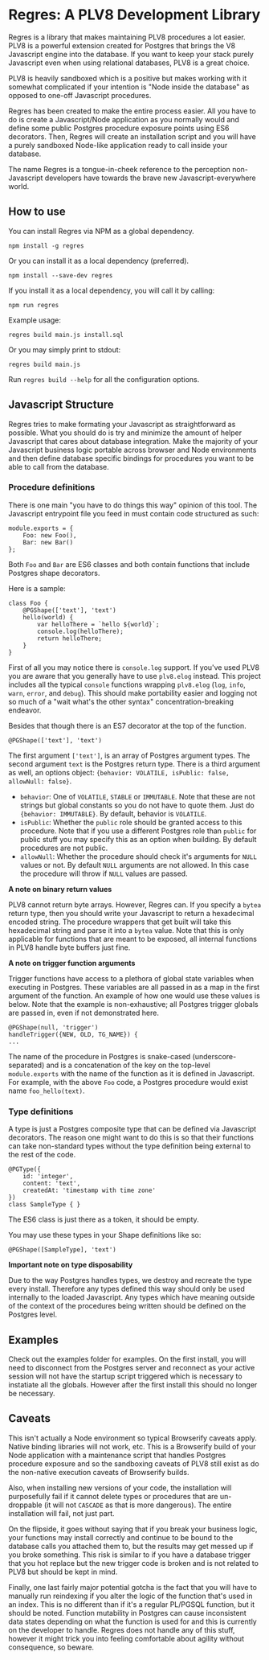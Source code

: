 # Regres: A PLV8 Development Library

Regres is a library that makes maintaining PLV8 procedures a lot easier. PLV8 is a powerful extension created for Postgres that brings the V8 Javascript engine into the database. If you want to keep your stack purely Javascript even when using relational databases, PLV8 is a great choice.

PLV8 is heavily sandboxed which is a positive but makes working with it somewhat complicated if your intention is "Node inside the database" as opposed to one-off Javascript procedures.

Regres has been created to make the entire process easier. All you have to do is create a Javascript/Node application as you normally would and define some public Postgres procedure exposure points using ES6 decorators. Then, Regres will create an installation script and you will have a purely sandboxed Node-like application ready to call inside your database.

The name Regres is a tongue-in-cheek reference to the perception non-Javascript developers have towards the brave new Javascript-everywhere world.

## How to use

You can install Regres via NPM as a global dependency.

`npm install -g regres`

Or you can install it as a local dependency (preferred).

`npm install --save-dev regres`

If you install it as a local dependency, you will call it by calling:

`npm run regres`

Example usage:

`regres build main.js install.sql`

Or you may simply print to stdout:

`regres build main.js`

Run `regres build --help` for all the configuration options.

## Javascript Structure

Regres tries to make formating your Javascript as straightforward as possible. What you should do is try and minimize the amount of helper Javascript that cares about database integration. Make the majority of your Javascript business logic portable across browser and Node environments and then define database specific bindings for procedures you want to be able to call from the database.

### Procedure definitions

There is one main "you have to do things this way" opinion of this tool. The Javascript entrypoint file you feed in must contain code structured as such:

```
module.exports = {
    Foo: new Foo(),
    Bar: new Bar()
};
```

Both `Foo` and `Bar` are ES6 classes and both contain functions that include Postgres shape decorators.

Here is a sample:

```
class Foo {
    @PGShape(['text'], 'text')
    hello(world) {
        var helloThere = `hello ${world}`;
        console.log(helloThere);
        return helloThere;
    }
}
```

First of all you may notice there is `console.log` support. If you've used PLV8 you are aware that you generally have to use `plv8.elog` instead. This project includes all the typical `console` functions wrapping `plv8.elog` (`log`, `info`, `warn`, `error`, and `debug`). This should make portability easier and logging not so much of a "wait what's the other syntax" concentration-breaking endeavor.

Besides that though there is an ES7 decorator at the top of the function.

`@PGShape(['text'], 'text')`

The first argument `['text']`, is an array of Postgres argument types. The second argument `text` is the Postgres return type. There is a third argument as well, an options object: `{behavior: VOLATILE, isPublic: false, allowNull: false}`.

* `behavior`: One of `VOLATILE`, `STABLE` or `IMMUTABLE`. Note that these are not strings but global constants so you do not have to quote them. Just do `{behavior: IMMUTABLE}`. By default, behavior is `VOLATILE`.
* `isPublic`: Whether the `public` role should be granted access to this procedure. Note that if you use a different Postgres role than `public` for public stuff you may specify this as an option when building. By default procedures are not public.
* `allowNull`: Whether the procedure should check it's arguments for `NULL` values or not. By default `NULL` arguments are not allowed. In this case the procedure will throw if `NULL` values are passed.

**A note on binary return values**

PLV8 cannot return byte arrays. However, Regres can. If you specify a `bytea` return type, then you should write your Javascript to return a hexadecimal encoded string. The procedure wrappers that get built will take this hexadecimal string and parse it into a `bytea` value. Note that this is only applicable for functions that are meant to be exposed, all internal functions in PLV8 handle byte buffers just fine.

**A note on trigger function arguments**

Trigger functions have access to a plethora of global state variables when executing in Postgres. These variables are all passed in as a map in the first argument of the function. An example of how one would use these values is below. Note that the example is non-exhaustive; all Postgres trigger globals are passed in, even if not demonstrated here.

```
@PGShape(null, 'trigger')
handleTrigger({NEW, OLD, TG_NAME}) {
...
```

The name of the procedure in Postgres is snake-cased (underscore-separated) and is a concatenation of the key on the top-level `module.exports` with the name of the function as it is defined in Javascript. For example, with the above `Foo` code, a Postgres procedure would exist name `foo_hello(text)`.

### Type definitions

A type is just a Postgres composite type that can be defined via Javascript decorators. The reason one might want to do this is so that their functions can take non-standard types without the type definition being external to the rest of the code.

```
@PGType({
    id: 'integer',
    content: 'text',
    createdAt: 'timestamp with time zone'
})
class SampleType { }
```

The ES6 class is just there as a token, it should be empty.

You may use these types in your Shape definitions like so:

`@PGShape([SampleType], 'text')`

**Important note on type disposability**

Due to the way Postgres handles types, we destroy and recreate the type every install. Therefore any types defined this way should only be used internally to the loaded Javascript. Any types which have meaning outside of the context of the procedures being written should be defined on the Postgres level.

## Examples

Check out the examples folder for examples. On the first install, you will need to disconnect from the Postgres server and reconnect as your active session will not have the startup script triggered which is necessary to instatiate all the globals. However after the first install this should no longer be necessary.

## Caveats

This isn't actually a Node environment so typical Browserify caveats apply. Native binding libraries will not work, etc. This is a Browserify build of your Node application with a maintenance script that handles Postgres procedure exposure and so the sandboxing caveats of PLV8 still exist as do the non-native execution caveats of Browserify builds.

Also, when installing new versions of your code, the installation will purposefully fail if it cannot delete types or procedures that are un-droppable (it will not `CASCADE` as that is more dangerous). The entire installation will fail, not just part.

On the flipside, it goes without saying that if you break your business logic, your functions may install correctly and continue to be bound to the database calls you attached them to, but the results may get messed up if you broke something. This risk is similar to if you have a database trigger that you hot replace but the new trigger code is broken and is not related to PLV8 but should be kept in mind.

Finally, one last fairly major potential gotcha is the fact that you will have to manually run reindexing if you alter the logic of the function that's used in an index. This is no different than if it's a regular PL/PGSQL function, but it should be noted. Function mutability in Postgres can cause inconsistent data states depending on what the function is used for and this is currently on the developer to handle. Regres does not handle any of this stuff, however it might trick you into feeling comfortable about agility without consequence, so beware.
